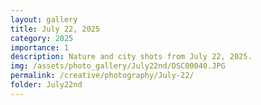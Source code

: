 ```yaml
---
layout: gallery
title: July 22, 2025
category: 2025
importance: 1
description: Nature and city shots from July 22, 2025.
img: /assets/photo_gallery/July22nd/DSC00040.JPG
permalink: /creative/photography/July-22/
folder: July22nd
---
```

